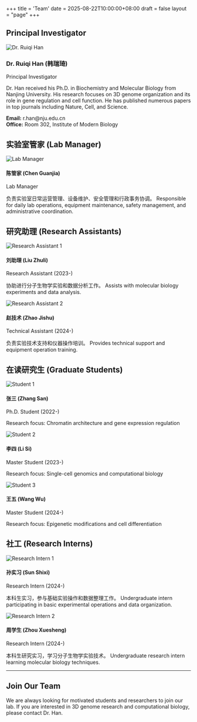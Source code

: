 +++
title = 'Team'
date = 2025-08-22T10:00:00+08:00
draft = false
layout = "page"
+++

## Principal Investigator

<div class="team-member pi">
  <div class="member-photo">
    <img src="/img/team/han-ruiqi.jpg" alt="Dr. Ruiqi Han" class="member-avatar">
  </div>
  <div class="member-info">
    <h3>Dr. Ruiqi Han (韩瑞琦)</h3>
    <p class="member-title">Principal Investigator</p>
    <p class="member-description">
      Dr. Han received his Ph.D. in Biochemistry and Molecular Biology from Nanjing University. 
      His research focuses on 3D genome organization and its role in gene regulation and cell function. 
      He has published numerous papers in top journals including Nature, Cell, and Science.
    </p>
    <p class="member-contact">
      <strong>Email:</strong> r.han@nju.edu.cn<br>
      <strong>Office:</strong> Room 302, Institute of Modern Biology
    </p>
  </div>
</div>

## 实验室管家 (Lab Manager)

<div class="team-members manager">
  <div class="team-member">
    <div class="member-photo">
      <img src="/img/team/manager1.jpg" alt="Lab Manager" class="member-avatar">
    </div>
    <div class="member-info">
      <h4>陈管家 (Chen Guanjia)</h4>
      <p class="member-title">Lab Manager</p>
      <p class="member-description">
        负责实验室日常运营管理、设备维护、安全管理和行政事务协调。
        Responsible for daily lab operations, equipment maintenance, safety management, and administrative coordination.
      </p>
    </div>
  </div>
</div>

## 研究助理 (Research Assistants)

<div class="team-members assistants">
  <div class="team-member">
    <div class="member-photo">
      <img src="/img/team/assistant1.jpg" alt="Research Assistant 1" class="member-avatar">
    </div>
    <div class="member-info">
      <h4>刘助理 (Liu Zhuli)</h4>
      <p class="member-title">Research Assistant (2023-)</p>
      <p class="member-description">
        协助进行分子生物学实验和数据分析工作。
        Assists with molecular biology experiments and data analysis.
      </p>
    </div>
  </div>

  <div class="team-member">
    <div class="member-photo">
      <img src="/img/team/assistant2.jpg" alt="Research Assistant 2" class="member-avatar">
    </div>
    <div class="member-info">
      <h4>赵技术 (Zhao Jishu)</h4>
      <p class="member-title">Technical Assistant (2024-)</p>
      <p class="member-description">
        负责实验技术支持和仪器操作培训。
        Provides technical support and equipment operation training.
      </p>
    </div>
  </div>
</div>

## 在读研究生 (Graduate Students)

<div class="team-members students">
  <div class="team-member">
    <div class="member-photo">
      <img src="/img/team/student1.jpg" alt="Student 1" class="member-avatar">
    </div>
    <div class="member-info">
      <h4>张三 (Zhang San)</h4>
      <p class="member-title">Ph.D. Student (2022-)</p>
      <p class="member-description">
        Research focus: Chromatin architecture and gene expression regulation
      </p>
    </div>
  </div>

  <div class="team-member">
    <div class="member-photo">
      <img src="/img/team/student2.jpg" alt="Student 2" class="member-avatar">
    </div>
    <div class="member-info">
      <h4>李四 (Li Si)</h4>
      <p class="member-title">Master Student (2023-)</p>
      <p class="member-description">
        Research focus: Single-cell genomics and computational biology
      </p>
    </div>
  </div>

  <div class="team-member">
    <div class="member-photo">
      <img src="/img/team/student3.jpg" alt="Student 3" class="member-avatar">
    </div>
    <div class="member-info">
      <h4>王五 (Wang Wu)</h4>
      <p class="member-title">Master Student (2024-)</p>
      <p class="member-description">
        Research focus: Epigenetic modifications and cell differentiation
      </p>
    </div>
  </div>
</div>

## 社工 (Research Interns)

<div class="team-members interns">
  <div class="team-member">
    <div class="member-photo">
      <img src="/img/team/intern1.jpg" alt="Research Intern 1" class="member-avatar">
    </div>
    <div class="member-info">
      <h4>孙实习 (Sun Shixi)</h4>
      <p class="member-title">Research Intern (2024-)</p>
      <p class="member-description">
        本科生实习，参与基础实验操作和数据整理工作。
        Undergraduate intern participating in basic experimental operations and data organization.
      </p>
    </div>
  </div>

  <div class="team-member">
    <div class="member-photo">
      <img src="/img/team/intern2.jpg" alt="Research Intern 2" class="member-avatar">
    </div>
    <div class="member-info">
      <h4>周学生 (Zhou Xuesheng)</h4>
      <p class="member-title">Research Intern (2024-)</p>
      <p class="member-description">
        本科生研究实习，学习分子生物学实验技术。
        Undergraduate research intern learning molecular biology techniques.
      </p>
    </div>
  </div>
</div>

---

## Join Our Team

We are always looking for motivated students and researchers to join our lab. 
If you are interested in 3D genome research and computational biology, please contact Dr. Han.
